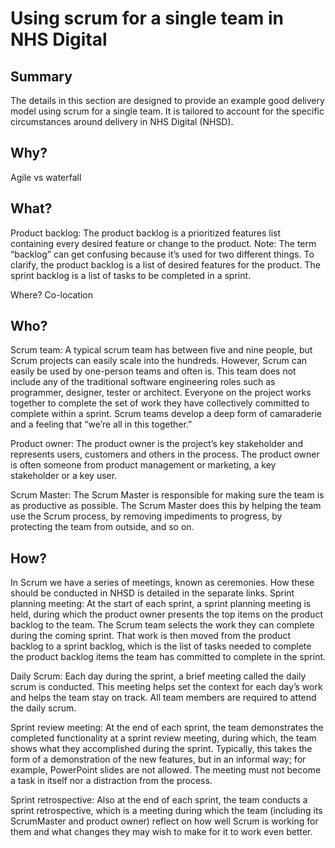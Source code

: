 # Using scrum for a single team in NHS Digital

## Summary
The details in this section are designed to provide an example good delivery model using scrum for a single team.  It is tailored to account for the specific circumstances around delivery in NHS Digital (NHSD).

## Why?
Agile vs waterfall

## What?
Product backlog: The product backlog is a prioritized features list containing every desired feature or change to the product. Note: The term “backlog” can get confusing because it’s used for two different things. To clarify, the product backlog is a list of desired features for the product. The sprint backlog is a list of tasks to be completed in a sprint.

Where?
Co-location 

## Who?
Scrum team: A typical scrum team has between five and nine people, but Scrum projects can easily scale into the hundreds. However, Scrum can easily be used by one-person teams and often is. This team does not include any of the traditional software engineering roles such as programmer, designer, tester or architect. Everyone on the project works together to complete the set of work they have collectively committed to complete within a sprint. Scrum teams develop a deep form of camaraderie and a feeling that “we’re all in this together.”

Product owner: The product owner is the project’s key stakeholder and represents users, customers and others in the process. The product owner is often someone from product management or marketing, a key stakeholder or a key user.

Scrum Master: The Scrum Master is responsible for making sure the team is as productive as possible. The Scrum Master does this by helping the team use the Scrum process, by removing impediments to progress, by protecting the team from outside, and so on.

## How?
In Scrum we have a series of meetings, known as ceremonies.  How these should be conducted in NHSD is detailed in the separate links.
Sprint planning meeting: At the start of each sprint, a sprint planning meeting is held, during which the product owner presents the top items on the product backlog to the team. The Scrum team selects the work they can complete during the coming sprint. That work is then moved from the product backlog to a sprint backlog, which is the list of tasks needed to complete the product backlog items the team has committed to complete in the sprint.

Daily Scrum: Each day during the sprint, a brief meeting called the daily scrum is conducted. This meeting helps set the context for each day’s work and helps the team stay on track. All team members are required to attend the daily scrum.

Sprint review meeting: At the end of each sprint, the team demonstrates the completed functionality at a sprint review meeting, during which, the team shows what they accomplished during the sprint. Typically, this takes the form of a demonstration of the new features, but in an informal way; for example, PowerPoint slides are not allowed. The meeting must not become a task in itself nor a distraction from the process.

Sprint retrospective: Also at the end of each sprint, the team conducts a sprint retrospective, which is a meeting during which the team (including its ScrumMaster and product owner) reflect on how well Scrum is working for them and what changes they may wish to make for it to work even better.

